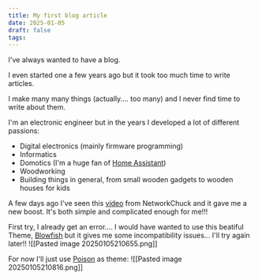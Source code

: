 ```yaml
---
title: My first blog article
date: 2025-01-05
draft: false
tags:
---
```



I've always wanted to have a blog. 

I even started one a few years ago but it took too much time to write articles. 

I make many many things (actually.... too many) and I never find time to write about them.

I'm an electronic engineer but in the years I developed a lot of different passions: 
- Digital electronics (mainly firmware programming)
- Informatics
- Domotics (I'm a huge fan of [Home Assistant](https://www.home-assistant.io))
- Woodworking
- Building things in general, from small wooden gadgets to wooden houses for kids

A few days ago I've seen this [video](https://www.youtube.com/watch?v=dnE7c0ELEH8) from NetworkChuck and it gave me a new boost. It's both simple and complicated enough for me!!!

First try, I already get an error.... I would have wanted to use this beatiful Theme, [Blowfish](https://themes.gohugo.io/themes/blowfish/) but it gives me some incompatibility issues... I'll try again later!!
![[Pasted image 20250105210655.png]]

For now I'll just use [Poison](https://themes.gohugo.io/themes/poison/) as theme:
![[Pasted image 20250105210816.png]]
